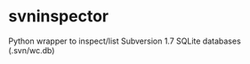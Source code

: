 svninspector
============

Python wrapper to inspect/list Subversion 1.7 SQLite databases (.svn/wc.db)